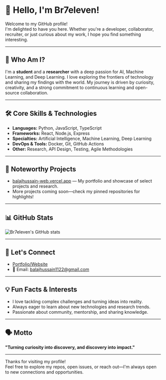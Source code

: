 # 👋 Hello, I'm Br7eleven!

Welcome to my GitHub profile!  
I'm delighted to have you here. Whether you're a developer, collaborator, recruiter, or just curious about my work, I hope you find something interesting.

---

## 🚀 Who Am I?

I'm a **student** and a **researcher** with a deep passion for AI, Machine Learning, and Deep Learning. I love exploring the frontiers of technology and sharing my findings with the world. My journey is driven by curiosity, creativity, and a strong commitment to continuous learning and open-source collaboration.

---

## 🛠️ Core Skills & Technologies

- **Languages:** Python, JavaScript, TypeScript
- **Frameworks:** React, Node.js, Express
- **Specialties:** Artificial Intelligence, Machine Learning, Deep Learning
- **DevOps & Tools:** Docker, Git, GitHub Actions
- **Other:** Research, API Design, Testing, Agile Methodologies

---

## 🌟 Noteworthy Projects

- [balajhussain-web.vercel.app](https://balajhussain-web.vercel.app) — My portfolio and showcase of select projects and research.
- More projects coming soon—check my pinned repositories for highlights!

---

## 📊 GitHub Stats

![Br7eleven's GitHub stats](https://github-readme-stats.vercel.app/api?username=Br7eleven&show_icons=true&hide_title=true&theme=github_dark)

---

## 🤝 Let's Connect

- [Portfolio/Website](https://balajhussain-web.vercel.app)
- 📧 Email: balajhussain1122@gmail.com

---

## 💡 Fun Facts & Interests

- I love tackling complex challenges and turning ideas into reality.
- Always eager to learn about new technologies and research trends.
- Passionate about community, mentorship, and sharing knowledge.

---

## 🗣️ Motto

**"Turning curiosity into discovery, and discovery into impact."**

---

Thanks for visiting my profile!  
Feel free to explore my repos, open issues, or reach out—I'm always open to new connections and opportunities.

